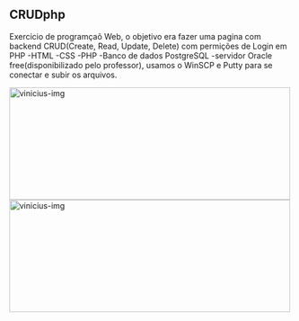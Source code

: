 ## CRUDphp
Exercicio de programçaõ Web, o objetivo era fazer uma pagina com backend CRUD(Create, Read, Update, Delete) com permições de Login em PHP
  -HTML
  -CSS
  -PHP
  -Banco de dados PostgreSQL
  -servidor Oracle free(disponibilizado pelo professor), usamos o WinSCP e Putty para se conectar e subir os arquivos.
  
 <img align="center" alt="vinicius-img" height="200" width="500"  src="https://user-images.githubusercontent.com/81270407/173203678-4a6fb8d4-512b-48e2-8a89-c60e0a9fd891.jpg">  <img align="center" alt="vinicius-img" height="200" width="500" src="https://user-images.githubusercontent.com/81270407/173203681-c804c536-0f75-459a-a213-16dab5cdb18d.jpg">
